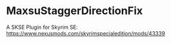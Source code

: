 # MaxsuStaggerDirectionFix
 A SKSE Plugin for Skyrim SE: https://www.nexusmods.com/skyrimspecialedition/mods/43339
